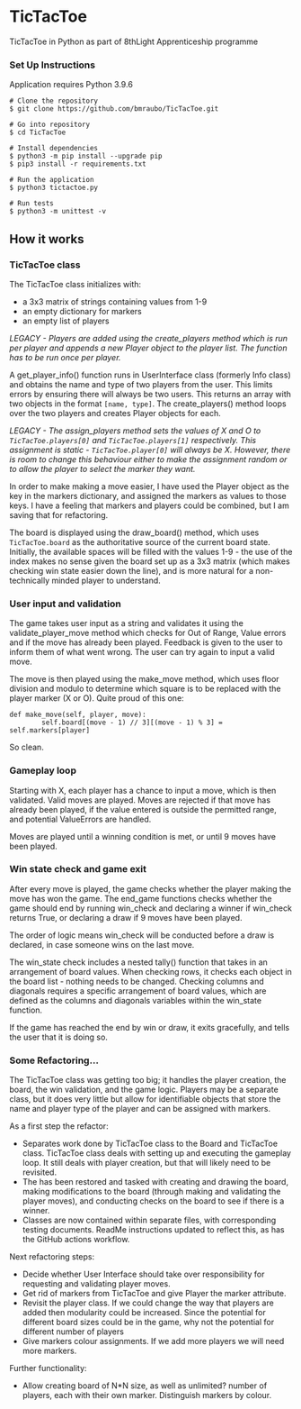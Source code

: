 # TicTacToe
TicTacToe in Python as part of 8thLight Apprenticeship programme

### Set Up Instructions

Application requires Python 3.9.6

```
# Clone the repository
$ git clone https://github.com/bmraubo/TicTacToe.git

# Go into repository
$ cd TicTacToe

# Install dependencies
$ python3 -m pip install --upgrade pip
$ pip3 install -r requirements.txt

# Run the application
$ python3 tictactoe.py

# Run tests
$ python3 -m unittest -v 
```

## How it works

### TicTacToe class

The TicTacToe class initializes with:
- a 3x3 matrix of strings containing values from 1-9
- an empty dictionary for markers
- an empty list of players

*LEGACY - Players are added using the create_players method which is run per player and appends a new Player object to the player list. The function has to be run once per player.*

A get_player_info() function runs in UserInterface class (formerly Info class) and obtains the name and type of two players from the user. This limits errors by ensuring there will always be two users. This returns an array with two objects in the format `[name, type]`. The create_players() method loops over the two players and creates Player objects for each.

*LEGACY - The assign_players method sets the values of X and O to `TicTacToe.players[0]` and `TicTacToe.players[1]` respectively. This assignment is static - `TicTacToe.player[0]` will always be X. However, there is room to change this behaviour either to make the assignment random or to allow the player to select the marker they want.* 

In order to make making a move easier, I have used the Player object as the key in the markers dictionary, and assigned the markers as values to those keys. I have a feeling that markers and players could be combined, but I am saving that for refactoring.

The board is displayed using the draw_board() method, which uses `TicTacToe.board` as the authoritative source of the current board state. Initially, the available spaces will be filled with the values 1-9 - the use of the index makes no sense given the board set up as a 3x3 matrix (which makes checking win state easier down the line), and is more natural for a non-technically minded player to understand.

### User input and validation

The game takes user input as a string and validates it using the validate_player_move method which checks for Out of Range, Value errors and if the move has already been played. Feedback is given to the user to inform them of what went wrong. The user can try again to input a valid move. 

The move is then played using the make_move method, which uses floor division and modulo to determine which square is to be replaced with the player marker (X or O). Quite proud of this one:

```
def make_move(self, player, move):
        self.board[(move - 1) // 3][(move - 1) % 3] = self.markers[player]
```

So clean.

### Gameplay loop

Starting with X, each player has a chance to input a move, which is then validated. Valid moves are played. Moves are rejected if that move has already been played, if the value entered is outside the permitted range, and potential ValueErrors are handled.

Moves are played until a winning condition is met, or until 9 moves have been played. 

### Win state check and game exit

After every move is played, the game checks whether the player making the move has won the game. The end_game functions checks whether the game should end by running win_check and declaring a winner if win_check returns True, or declaring a draw if 9 moves have been played. 

The order of logic means win_check will be conducted before a draw is declared, in case someone wins on the last move. 

The win_state check includes a nested tally() function that takes in an arrangement of board values. When checking rows, it checks each object in the board list - nothing needs to be changed. Checking columns and diagonals requires a specific arrangement of board values, which are defined as the columns and diagonals variables within the win_state function.

If the game has reached the end by win or draw, it exits gracefully, and tells the user that it is doing so.

### Some Refactoring...

The TicTacToe class was getting too big; it handles the player creation, the board, the win validation, and the game logic. Players may be a separate class, but it does very little but allow for identifiable objects that store the name and player type of the player and can be assigned with markers.

As a first step the refactor:

- Separates work done by TicTacToe class to the Board and TicTacToe class. TicTacToe class deals with setting up and executing the gameplay loop. It still deals with player creation, but that will likely need to be revisited.
- The has been restored and tasked with creating and drawing the board, making modifications to the board (through making and validating the player moves), and conducting checks on the board to see if there is a winner. 
- Classes are now contained within separate files, with corresponding testing documents. ReadMe instructions updated to reflect this, as has the GitHub actions workflow.

Next refactoring steps:
- Decide whether User Interface should take over responsibility for requesting and validating player moves.
- Get rid of markers from TicTacToe and give Player the marker attribute.
- Revisit the player class. If we could change the way that players are added then modularity could be increased. Since the potential for different board sizes could be in the game, why not the potential for different number of players
- Give markers colour assignments. If we add more players we will need more markers.

Further functionality:
- Allow creating board of N*N size, as well as unlimited? number of players, each with their own marker. Distinguish markers by colour. 



